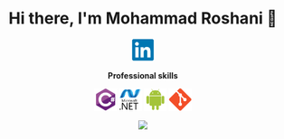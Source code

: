 
<h1 align="center">Hi there, I'm Mohammad Roshani 👋</h1>

<p align="center">
 <a href="https://www.linkedin.com/in/mohammad-roshani-423075167/" target="_blank">
  <img src="https://raw.githubusercontent.com/devicons/devicon/master/icons/linkedin/linkedin-original.svg" width="40" height="40" />
 </a>

<p align="center"> 
 <strong>
  Professional skills
  </strong>
</p>

<p align="center"> 
  <img src="https://raw.githubusercontent.com/devicons/devicon/master/icons/csharp/csharp-original.svg" alt="csharp" width="40" height="40" />
  <img src="https://raw.githubusercontent.com/devicons/devicon/master/icons/dot-net/dot-net-original-wordmark.svg" alt="dotnet" width="40" height="40" />
  <img src="https://raw.githubusercontent.com/devicons/devicon/master/icons/android/android-original.svg" alt="dotnet" width="40" height="40" />
  <img src="https://raw.githubusercontent.com/devicons/devicon/master/icons/git/git-original.svg" alt="dotnet" width="40" height="40" /

</br>

<p align="center">
 <a href="#" alt="Mohammad Roshani's github stats">
  <img src="https://github-readme-stats.vercel.app/api?username=MohammadRoshani&theme=buefy&show_icons=true" />
 </a>
</p>
<!--
**MohammadRoshani/MohammadRoshani** is a ✨ _special_ ✨ repository because its `README.md` (this file) appears on your GitHub profile.

Here are some ideas to get you started:

- 🔭 I’m currently working on ...
- 🌱 I’m currently learning ...
- 👯 I’m looking to collaborate on ...
- 🤔 I’m looking for help with ...
- 💬 Ask me about ...
- 📫 How to reach me: ...
- 😄 Pronouns: ...
- ⚡ Fun fact: ...
-->
